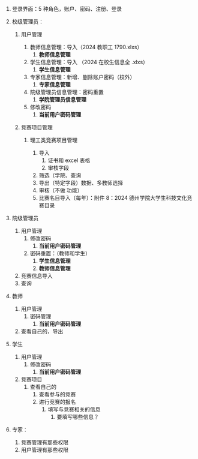 1. 登录界面：5 种角色，账户、密码、注册、登录
2. 校级管理员：

    1. 用户管理

        1. 教师信息管理：导入（2024 教职工 1790.xlxs）
            1. **教师信息管理**
        2. 学生信息管理：导入 （2024 在校生信息全 .xlxs）
            1. **学生信息管理**
        3. 专家信息管理：新增、删除账户密码（校外）
            1. **专家信息管理**
        4. 院级管理员信息管理：密码重置
            1. **学院管理员信息管理**
        5. 修改密码
            1. **当前用户密码管理**

    2. 竞赛项目管理

        1. 理工类竞赛项目管理

            1. 导入
                1. 证书和 excel 表格
                2. 审核字段
            2. 筛选（学院、查询
            3. 导出（特定字段）数据、多教师选择
            4. 审核（不做 功能）
            5. 比赛名目导入（每年）：附件 8：2024 德州学院大学生科技文化竞赛目录

3. 院级管理员

    1. 用户管理
        1. 修改密码
            1. **当前用户密码管理**
        2. 密码重置：（教师和学生）
            1. **学生信息管理**
            2. **教师信息管理**
    2. 竞赛信息导入
    3. 查询

4. 教师

    1. 用户管理
        1. 密码管理
            1. **当前用户密码管理**
    2. 查看自己的，导出

5. 学生

    1. 用户管理
        1. 修改密码
            1. **当前用户密码管理**
    2. 竞赛项目
        1. 查看自己的
            1. 查看参与的竞赛
            2. 进行竞赛的报名
                1. 填写与竞赛相关的信息
                    1. 要填写哪些信息？

6. 专家：

    1. 竞赛管理有那些权限
    2. 用户管理有那些权限
